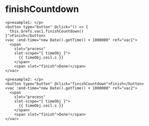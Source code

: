 # finishCountdown

<template>
<ClientOnly>
  <p>example1: </p>
  <button type="button" @click="() => {
    this.$refs.vac1.finishCountdown()
  }">Finish</button>
  <vac :end-time="new Date().getTime() + 1000000" ref="vac1">
    <span
      slot="process"
      slot-scope="{ timeObj }">
        {{ timeObj.ceil.s }}
      </span>
      <span slot="finish">Done!</span>
  </vac>
  <p>example2: </p>
  <button type="button" @click="finishCountdown">Finish</button>
  <vac :end-time="new Date().getTime() + 1000000" ref="vac2">
    <span
      slot="process"
      slot-scope="{ timeObj }">
        {{ timeObj.ceil.s }}
      </span>
      <span slot="finish">Done!</span>
  </vac>
</ClientOnly>
</template>

``` vue
<p>example1: </p>
<button type="button" @click="() => {
  this.$refs.vac1.finishCountdown()
}">Finish</button>
<vac :end-time="new Date().getTime() + 1000000" ref="vac1">
  <span
    slot="process"
    slot-scope="{ timeObj }">
      {{ timeObj.ceil.s }}
    </span>
    <span slot="finish">Done!</span>
</vac>
```

``` vue
<p>example2: </p>
<button type="button" @click="finishCountdown">Finish</button>
<vac :end-time="new Date().getTime() + 1000000" ref="vac2">
  <span
    slot="process"
    slot-scope="{ timeObj }">
      {{ timeObj.ceil.s }}
    </span>
    <span slot="finish">Done!</span>
</vac>
```

<script>
export default {
  data() {
    return {}
  },
  methods: {
    finishCountdown() {
      const vm = this
      vm.$refs.vac2.finishCountdown()
    }
  }
}
</script>
